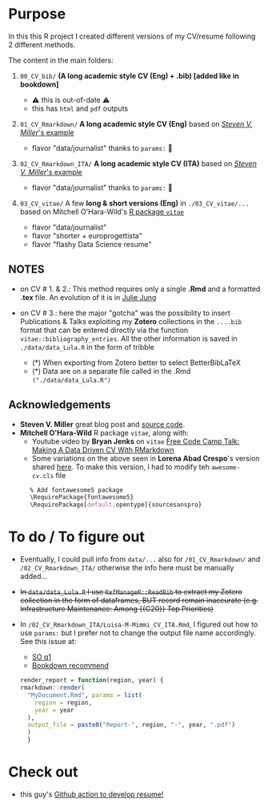 # Purpose

In this this R project I created different versions of my CV/resume following 2 different methods.

The content in the main folders:

1.  `00_CV_bib/` **(A long academic style CV (Eng) + .bib) [added like in bookdown]**

    -   :warning: this is out-of-date :warning:
    -   this has `html` and `pdf` outputs

2.  `01_CV_Rmarkdown/` **A long academic style CV (Eng)** based on [*Steven V. Miller*'s example](http://svmiller.com/stevetemplates/)

    -   flavor "data/journalist" thanks to `params:` :star2:

3.  `02_CV_Rmarkdown_ITA/` **A long academic style CV (ITA)** based on [*Steven V. Miller*'s example](http://svmiller.com/stevetemplates/)

    -   flavor "data/journalist" thanks to `params:` :star2:

4.  `03_CV_vitae/` A few **long & short versions (Eng)** in `./03_CV_vitae/...` based on Mitchell O'Hara-Wild's [R package `vitae`](https://github.com/mitchelloharawild/vitae)

    -   flavor "data/journalist"  
    -   flavor "shorter + europrogettista"
    -   flavor "flashy Data Science resume"

## NOTES

-   on CV \# 1. & 2.: This method requires only a single **.Rmd** and a formatted **.tex** file. An evolution of it is in [Julie Jung](https://www.jungjulie.com/2020/01/12/update-your-cv-in-r-markdown/)

-   on CV \# 3.: here the major "gotcha" was the possibility to insert Publications & Talks exploiting my **Zotero** collections in the `....bib` format that can be entered directly via the function `vitae::bibliography_entries`. All the other information is saved in `./data/data_Lula.R` in the form of tribble

    -   (\*) When exporting from Zotero better to select BetterBibLaTeX
    -   (\*) Data are on a separate file called in the .Rmd `("./data/data_Lula.R")`

## Acknowledgements

-   **Steven V. Miller** great blog post and [source code](http://svmiller.com/blog/2016/03/svm-r-markdown-cv/).
-   **Mitchell O'Hara-Wild** R package `vitae`, along with:
    -   Youtube video by **Bryan Jenks** on `vitae` [Free Code Camp Talk: Making A Data Driven CV With RMarkdown](https://www.youtube.com/watch?v=cMlRAiQUdD8&t=113s)
    -   Some variations on the above seen in **Lorena Abad Crespo**'s version shared [here](https://github.com/loreabad6/R-CV). To make this version, I had to modify teh `awesome-cv.cls` file

``` css
      % Add fontawesome5 package 
      \RequirePackage{fontawesome5}
      \RequirePackage[default,opentype]{sourcesanspro}
```

# To do / To figure out

-   Eventually, I could pull info from `data/...` also for `/01_CV_Rmarkdown/` and `/02_CV_Rmarkdown_ITA/` otherwise the info here must be manually added...

-   ~~In `data/data_Lula.R` I use `RefManageR::ReadBib` to extract my Zotero collection in the form of dataframes, BUT record remain inaccurate (e.g. Infrastructure Maintenance: Among {{G20}} Top Priorities)~~

-   In `/02_CV_Rmarkdown_ITA/Luisa-M-Mimmi_CV_ITA.Rmd`, I figured out how to use `params:` but I prefer not to change the output file name accordingly. See this issue at:

    -   [SO q1](https://stackoverflow.com/questions/50115403/parameterize-both-author-and-title-in-markdown-using-a-loop?noredirect=1&lq=1)
    -   [Bookdown recommend](https://bookdown.org/yihui/rmarkdown/params-knit.html)

    ``` r
    render_report = function(region, year) {
    rmarkdown::render(
      "MyDocument.Rmd", params = list(
        region = region,
        year = year
      ),
      output_file = paste0("Report-", region, "-", year, ".pdf")
      )
      }
    ```

# Check out

-   this guy's [Github action to develop resume!](https://github.com/rahulrai-in/csf-resume-ops/blob/5b12e8adc82a96e738f4ea1a89a180006234c2f8/README.md)
